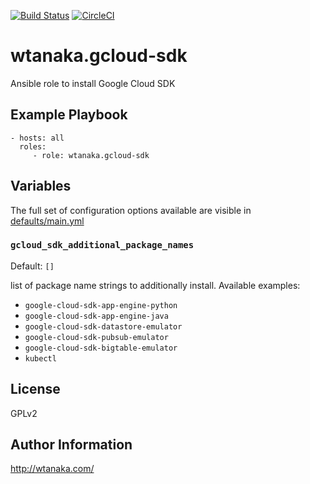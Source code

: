 [![Build Status](https://travis-ci.org/wtanaka/ansible-role-gcloud-sdk.svg?branch=master)](https://travis-ci.org/wtanaka/ansible-role-gcloud-sdk)
[![CircleCI](https://circleci.com/gh/wtanaka/ansible-role-gcloud-sdk.svg?style=svg)](https://circleci.com/gh/wtanaka/ansible-role-gcloud-sdk)

wtanaka.gcloud-sdk
==================

Ansible role to install Google Cloud SDK

Example Playbook
----------------

    - hosts: all
      roles:
         - role: wtanaka.gcloud-sdk

Variables
---------

The full set of configuration options available are visible in
[defaults/main.yml](defaults/main.yml)

### `gcloud_sdk_additional_package_names`

Default: `[]`

list of package name strings to additionally install.  Available examples:

* `google-cloud-sdk-app-engine-python`
* `google-cloud-sdk-app-engine-java`
* `google-cloud-sdk-datastore-emulator`
* `google-cloud-sdk-pubsub-emulator`
* `google-cloud-sdk-bigtable-emulator`
* `kubectl`

License
-------

GPLv2

Author Information
------------------

http://wtanaka.com/
